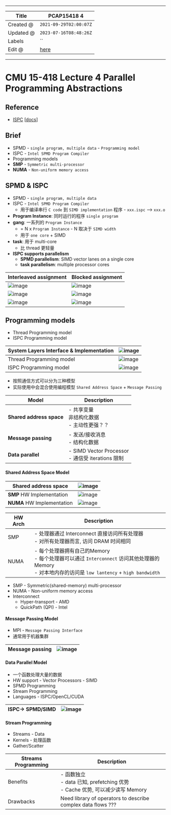 -----

| Title     | PCAP15418 4                                      |
| --------- | ------------------------------------------------ |
| Created @ | `2021-09-29T02:00:07Z`                           |
| Updated @ | `2023-07-16T08:48:26Z`                           |
| Labels    | \`\`                                             |
| Edit @    | [here](https://github.com/junxnone/csc/issues/7) |

-----

# CMU 15-418 Lecture 4 Parallel Programming Abstractions

## Reference

  - [ISPC](https://github.com/ispc/ispc)
    \[[docs](https://ispc.github.io/)\]

## Brief

  - SPMD - `single program, multiple data` - `Programming model`
  - ISPC - `Intel SPMD Program Compiler`
  - Programming models
  - **SMP** - `Symmetric multi-processor`
  - **NUMA** - `Non-uniform memory access`

## SPMD & ISPC

  - SPMD - `single program, multiple data`
  - ISPC - `Intel SPMD Program Compiler`
      - 用于编译串行 `C code` 到 `SIMD implementation` 程序 - `xxx.ispc` --\>
        `xxx.o`
  - **Program Instance**: 同时运行的程序 `single program`
  - **gang**: 一系列的 `Program Instance`
      - \= N x `Program Instance` - N 取决于 `SIMD width`
      - 用于 `one core` + SIMD
  - **task**: 用于 multi-core
      - 比 thread 更轻量
  - **ISPC supports parallelism**
      - **SPMD parallelism**: SIMD vector lanes on a single core
      - **task parallelism**: multiple processor cores

| Interleaved assignment                                       | Blocked assignment                                           |
| ------------------------------------------------------------ | ------------------------------------------------------------ |
| ![image](media/fb50c78c465576538c3281f081832827a9facf5c.png) | ![image](media/bbb853748d08a6aee6b581d1e5f13d8ef5877a50.png) |
| ![image](media/1abc85f30b74b280a77fc4ed67a15ed6a49961af.png) | ![image](media/7c241275816606e9cecb69b7f906873d9c6254c2.png) |
| ![image](media/92ee514af72f257ee6f81eaa0cdccd54fec7724d.png) | ![image](media/9fb8795d39fa53df14ab487ece969881fe07c670.png) |

## Programming models

  - Thread Programming model
  - ISPC Programming model

| System Layers Interface & Implementation | ![image](media/49771ea94d2bde244f89ee20c7a8525ffc2e14cd.png) |
| ---------------------------------------- | ------------------------------------------------------------ |
| Thread Programming model                 | ![image](media/21541037af8b4e4fc4202229c1bb50aba5502f0c.png) |
| ISPC Programming model                   | ![image](media/773c223f3ae06729d3aa95707871dc6ffde77e4c.png) |

  - 按照通信方式可以分为三种模型
  - 实际使用中会混合使用编程模型 `Shared Address Space` + `Message Passing`

| Model                    | Description                                     |
| ------------------------ | ----------------------------------------------- |
| **Shared address space** | \- 共享变量<br> 非结构化数据<br> - 主动性更强？？                |
| **Message passing**      | \- 发送/接收消息<br> - 结构化数据                          |
| **Data parallel**        | \- SIMD Vector Processor<br>- 通信受 iterations 限制 |

#### Shared Address Space Model

| Shared address space       | ![image](media/36daebfafaa1ad2a741ba3069881349e163f132b.png) |
| -------------------------- | ------------------------------------------------------------ |
| **SMP** HW Implementation  | ![image](media/6c25af460df655024e1a7e292e3568b93b197eac.png) |
| **NUMA** HW Implementation | ![image](media/e71d7c0b046f4015f524dc499d23d7989113fad8.png) |

| HW Arch | Description                                                                                                        |
| ------- | ------------------------------------------------------------------------------------------------------------------ |
| SMP     | \- 处理器通过 Interconnect 直接访问所有处理器<br>- 对所有处理器而言, 访问 DRAM 时间相同                                                        |
| NUMA    | \- 每个处理器拥有自己的Memory<br>- 每个处理器可以通过 `Interconnect` 访问其他处理器的 Memory<br>- 对本地内存的访问是 `low lantency` + `high bandwidth` |

  - SMP - Symmetric(shared-memory) multi-processor
  - NUMA - Non-uniform memory access
  - Interconnect
      - Hyper-transport - AMD
      - QuickPath (QPI) - Intel

#### Message Passing Model

  - MPI - `Message Passing Interface`
  - 通常用于机器集群

| Message passing | ![image](media/5d975c1b057bbf70b0068a4d0fc7a3e9111a02bb.png) |
| --------------- | ------------------------------------------------------------ |

#### Data Parallel Model

  - 一个函数处理大量的数据
  - HW support - Vector Processors - SIMD
  - SPMD Programming
  - Stream Programming
  - Languages - ISPC/OpenCL/CUDA

| ISPC-\> SPMD/SIMD | ![image](media/dfc4425386ecca5ada60efee934ed1e9a41fe8a3.png) |
| ----------------- | ------------------------------------------------------------ |

#### Stream Programming

  - Streams - Data
  - Kernels - 处理函数
  - Gather/Scatter

| Streams Programming | Description                                                       |
| ------------------- | ----------------------------------------------------------------- |
| Benefits            | \- 函数独立<br>- data 已知, prefetching 优势<br>- Cache 优势, 可以减少读写 Memory |
| Drawbacks           | Need library of operators to describe complex data flows ???      |
